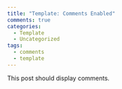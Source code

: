 ```yaml
---
title: "Template: Comments Enabled"
comments: true
categories:
  - Template
  - Uncategorized
tags:
  - comments
  - template
---
```

This post should display comments.